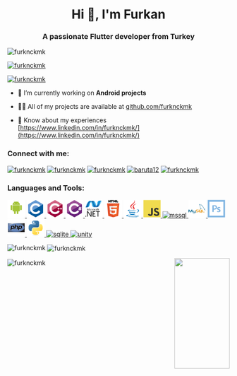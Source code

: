 <h1 align="center">Hi 👋, I'm Furkan</h1>
<h3 align="center">A passionate Flutter developer from Turkey</h3>



<p align="left"><img src="https://komarev.com/ghpvc/?username=furknckmk&label=Profile%20views&color=0e75b6&style=flat" alt="furknckmk"/></p>

<p align="left"> <a href="https://github.com/ryo-ma/github-profile-trophy"><img src="https://github-profile-trophy.vercel.app/?username=furknckmk" alt="furknckmk" /></a> </p>

<p align="left"> <a href="https://twitter.com/furknckmk" target="blank"><img src="https://img.shields.io/twitter/follow/furknckmk?logo=twitter&style=for-the-badge" alt="furknckmk" /></a> </p>

- 🔭 I’m currently working on **Android projects**

- 👨‍💻 All of my projects are available at [github.com/furknckmk](github.com/furknckmk)

- 📄 Know about my experiences [https://www.linkedin.com/in/furknckmk/](https://www.linkedin.com/in/furknckmk/)

<h3 align="left">Connect with me:</h3>
<p align="left">
<a href="https://codepen.io/furknckmk" target="blank"><img align="center" src="https://raw.githubusercontent.com/rahuldkjain/github-profile-readme-generator/master/src/images/icons/Social/codepen.svg" alt="furknckmk" height="30" width="40" /></a>
<a href="https://twitter.com/furknckmk" target="blank"><img align="center" src="https://raw.githubusercontent.com/rahuldkjain/github-profile-readme-generator/master/src/images/icons/Social/twitter.svg" alt="furknckmk" height="30" width="40" /></a>
<a href="https://linkedin.com/in/furknckmk" target="blank"><img align="center" src="https://raw.githubusercontent.com/rahuldkjain/github-profile-readme-generator/master/src/images/icons/Social/linked-in-alt.svg" alt="furknckmk" height="30" width="40" /></a>
<a href="https://fb.com/baruta12" target="blank"><img align="center" src="https://raw.githubusercontent.com/rahuldkjain/github-profile-readme-generator/master/src/images/icons/Social/facebook.svg" alt="baruta12" height="30" width="40" /></a>
<a href="https://instagram.com/furknckmk" target="blank"><img align="center" src="https://raw.githubusercontent.com/rahuldkjain/github-profile-readme-generator/master/src/images/icons/Social/instagram.svg" alt="furknckmk" height="30" width="40" /></a>
</p>

<h3 align="left">Languages and Tools:</h3>
<p align="left"> <a href="https://developer.android.com" target="_blank"> <img src="https://raw.githubusercontent.com/devicons/devicon/master/icons/android/android-original-wordmark.svg" alt="android" width="40" height="40"/> </a> <a href="https://www.cprogramming.com/" target="_blank"> <img src="https://raw.githubusercontent.com/devicons/devicon/master/icons/c/c-original.svg" alt="c" width="40" height="40"/> </a> <a href="https://www.w3schools.com/cpp/" target="_blank"> <img src="https://raw.githubusercontent.com/devicons/devicon/master/icons/cplusplus/cplusplus-original.svg" alt="cplusplus" width="40" height="40"/> </a> <a href="https://www.w3schools.com/cs/" target="_blank"> <img src="https://raw.githubusercontent.com/devicons/devicon/master/icons/csharp/csharp-original.svg" alt="csharp" width="40" height="40"/> </a> <a href="https://dotnet.microsoft.com/" target="_blank"> <img src="https://raw.githubusercontent.com/devicons/devicon/master/icons/dot-net/dot-net-original-wordmark.svg" alt="dotnet" width="40" height="40"/> </a> <a href="https://www.w3.org/html/" target="_blank"> <img src="https://raw.githubusercontent.com/devicons/devicon/master/icons/html5/html5-original-wordmark.svg" alt="html5" width="40" height="40"/> </a> <a href="https://www.java.com" target="_blank"> <img src="https://raw.githubusercontent.com/devicons/devicon/master/icons/java/java-original.svg" alt="java" width="40" height="40"/> </a> <a href="https://developer.mozilla.org/en-US/docs/Web/JavaScript" target="_blank"> <img src="https://raw.githubusercontent.com/devicons/devicon/master/icons/javascript/javascript-original.svg" alt="javascript" width="40" height="40"/> </a> <a href="https://www.microsoft.com/en-us/sql-server" target="_blank"> <img src="https://www.svgrepo.com/show/303229/microsoft-sql-server-logo.svg" alt="mssql" width="40" height="40"/> </a> <a href="https://www.mysql.com/" target="_blank"> <img src="https://raw.githubusercontent.com/devicons/devicon/master/icons/mysql/mysql-original-wordmark.svg" alt="mysql" width="40" height="40"/> </a> <a href="https://www.photoshop.com/en" target="_blank"> <img src="https://raw.githubusercontent.com/devicons/devicon/master/icons/photoshop/photoshop-line.svg" alt="photoshop" width="40" height="40"/> </a> <a href="https://www.php.net" target="_blank"> <img src="https://raw.githubusercontent.com/devicons/devicon/master/icons/php/php-original.svg" alt="php" width="40" height="40"/> </a> <a href="https://www.python.org" target="_blank"> <img src="https://raw.githubusercontent.com/devicons/devicon/master/icons/python/python-original.svg" alt="python" width="40" height="40"/> </a> <a href="https://www.sqlite.org/" target="_blank"> <img src="https://www.vectorlogo.zone/logos/sqlite/sqlite-icon.svg" alt="sqlite" width="40" height="40"/> </a> <a href="https://unity.com/" target="_blank"> <img src="https://www.vectorlogo.zone/logos/unity3d/unity3d-icon.svg" alt="unity" width="40" height="40"/> </a> </p>

<p><img align="left" src="https://github-readme-stats.vercel.app/api/top-langs?username=furknckmk&show_icons=true&locale=en&layout=compact" alt="furknckmk" /></p>

<p>&nbsp;<img align="center" src="https://github-readme-stats.vercel.app/api?username=furknckmk&show_icons=true&locale=en" alt="furknckmk" /></p>

<p><img align="center" src="https://github-readme-streak-stats.herokuapp.com/?user=furknckmk&" alt="furknckmk" /><img align="right"src="https://media.giphy.com/media/11ZSwQNWba4YF2/giphy.gif?cid=ecf05e47y5ke1g41ecg7p2dv43pivqmsmymkabsd23zwfmng&rid=giphy.gif&ct=g" align="center" width="125" height="250"/></p>


